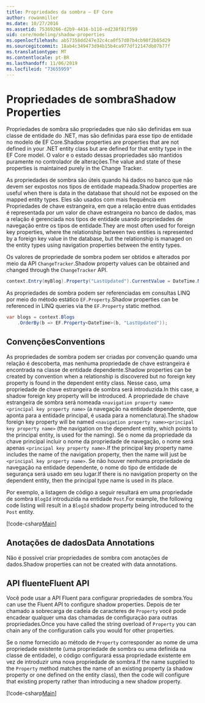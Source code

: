 ```yaml
---
title: Propriedades da sombra – EF Core
author: rowanmiller
ms.date: 10/27/2016
ms.assetid: 75369266-d2b9-4416-b118-ed238f81f599
uid: core/modeling/shadow-properties
ms.openlocfilehash: ab57358dd247e32c4ca0f57d07b4cb98f2b85d29
ms.sourcegitcommit: 18ab4c349473d94b15b4ca977df12147db07b77f
ms.translationtype: MT
ms.contentlocale: pt-BR
ms.lasthandoff: 11/06/2019
ms.locfileid: "73655959"
---
```

# <a name="shadow-properties"></a><span data-ttu-id="7ffb2-102">Propriedades de sombra</span><span class="sxs-lookup"><span data-stu-id="7ffb2-102">Shadow Properties</span></span>

<span data-ttu-id="7ffb2-103">Propriedades de sombra são propriedades que não são definidas em sua classe de entidade do .NET, mas são definidas para esse tipo de entidade no modelo de EF Core.</span><span class="sxs-lookup"><span data-stu-id="7ffb2-103">Shadow properties are properties that are not defined in your .NET entity class but are defined for that entity type in the EF Core model.</span></span> <span data-ttu-id="7ffb2-104">O valor e o estado dessas propriedades são mantidos puramente no controlador de alterações.</span><span class="sxs-lookup"><span data-stu-id="7ffb2-104">The value and state of these properties is maintained purely in the Change Tracker.</span></span>

<span data-ttu-id="7ffb2-105">As propriedades de sombra são úteis quando há dados no banco que não devem ser expostos nos tipos de entidade mapeada.</span><span class="sxs-lookup"><span data-stu-id="7ffb2-105">Shadow properties are useful when there is data in the database that should not be exposed on the mapped entity types.</span></span> <span data-ttu-id="7ffb2-106">Eles são usados com mais frequência em Propriedades de chave estrangeira, em que a relação entre duas entidades é representada por um valor de chave estrangeira no banco de dados, mas a relação é gerenciada nos tipos de entidade usando propriedades de navegação entre os tipos de entidade.</span><span class="sxs-lookup"><span data-stu-id="7ffb2-106">They are most often used for foreign key properties, where the relationship between two entities is represented by a foreign key value in the database, but the relationship is managed on the entity types using navigation properties between the entity types.</span></span>

<span data-ttu-id="7ffb2-107">Os valores de propriedade de sombra podem ser obtidos e alterados por meio da API `ChangeTracker`.</span><span class="sxs-lookup"><span data-stu-id="7ffb2-107">Shadow property values can be obtained and changed through the `ChangeTracker` API.</span></span>

``` csharp
context.Entry(myBlog).Property("LastUpdated").CurrentValue = DateTime.Now;
```

<span data-ttu-id="7ffb2-108">As propriedades de sombra podem ser referenciadas em consultas LINQ por meio do método estático `EF.Property`.</span><span class="sxs-lookup"><span data-stu-id="7ffb2-108">Shadow properties can be referenced in LINQ queries via the `EF.Property` static method.</span></span>

``` csharp
var blogs = context.Blogs
    .OrderBy(b => EF.Property<DateTime>(b, "LastUpdated"));
```

## <a name="conventions"></a><span data-ttu-id="7ffb2-109">Convenções</span><span class="sxs-lookup"><span data-stu-id="7ffb2-109">Conventions</span></span>

<span data-ttu-id="7ffb2-110">As propriedades de sombra podem ser criadas por convenção quando uma relação é descoberta, mas nenhuma propriedade de chave estrangeira é encontrada na classe de entidade dependente.</span><span class="sxs-lookup"><span data-stu-id="7ffb2-110">Shadow properties can be created by convention when a relationship is discovered but no foreign key property is found in the dependent entity class.</span></span> <span data-ttu-id="7ffb2-111">Nesse caso, uma propriedade de chave estrangeira de sombra será introduzida.</span><span class="sxs-lookup"><span data-stu-id="7ffb2-111">In this case, a shadow foreign key property will be introduced.</span></span> <span data-ttu-id="7ffb2-112">A propriedade de chave estrangeira de sombra será nomeada `<navigation property name><principal key property name>` (a navegação na entidade dependente, que aponta para a entidade principal, é usada para a nomenclatura).</span><span class="sxs-lookup"><span data-stu-id="7ffb2-112">The shadow foreign key property will be named `<navigation property name><principal key property name>` (the navigation on the dependent entity, which points to the principal entity, is used for the naming).</span></span> <span data-ttu-id="7ffb2-113">Se o nome da propriedade da chave principal incluir o nome da propriedade de navegação, o nome será apenas `<principal key property name>`.</span><span class="sxs-lookup"><span data-stu-id="7ffb2-113">If the principal key property name includes the name of the navigation property, then the name will just be `<principal key property name>`.</span></span> <span data-ttu-id="7ffb2-114">Se não houver nenhuma propriedade de navegação na entidade dependente, o nome do tipo de entidade de segurança será usado em seu lugar.</span><span class="sxs-lookup"><span data-stu-id="7ffb2-114">If there is no navigation property on the dependent entity, then the principal type name is used in its place.</span></span>

<span data-ttu-id="7ffb2-115">Por exemplo, a listagem de código a seguir resultará em uma propriedade de sombra `BlogId` introduzida na entidade `Post`.</span><span class="sxs-lookup"><span data-stu-id="7ffb2-115">For example, the following code listing will result in a `BlogId` shadow property being introduced to the `Post` entity.</span></span>

[!code-csharp[Main](../../../samples/core/Modeling/Conventions/ShadowForeignKey.cs?name=Conventions)]

## <a name="data-annotations"></a><span data-ttu-id="7ffb2-116">Anotações de dados</span><span class="sxs-lookup"><span data-stu-id="7ffb2-116">Data Annotations</span></span>

<span data-ttu-id="7ffb2-117">Não é possível criar propriedades de sombra com anotações de dados.</span><span class="sxs-lookup"><span data-stu-id="7ffb2-117">Shadow properties can not be created with data annotations.</span></span>

## <a name="fluent-api"></a><span data-ttu-id="7ffb2-118">API fluente</span><span class="sxs-lookup"><span data-stu-id="7ffb2-118">Fluent API</span></span>

<span data-ttu-id="7ffb2-119">Você pode usar a API Fluent para configurar propriedades de sombra.</span><span class="sxs-lookup"><span data-stu-id="7ffb2-119">You can use the Fluent API to configure shadow properties.</span></span> <span data-ttu-id="7ffb2-120">Depois de ter chamado a sobrecarga de cadeia de caracteres de `Property` você pode encadear qualquer uma das chamadas de configuração para outras propriedades.</span><span class="sxs-lookup"><span data-stu-id="7ffb2-120">Once you have called the string overload of `Property` you can chain any of the configuration calls you would for other properties.</span></span>

<span data-ttu-id="7ffb2-121">Se o nome fornecido ao método de `Property` corresponder ao nome de uma propriedade existente (uma propriedade de sombra ou uma definida na classe de entidade), o código configurará essa propriedade existente em vez de introduzir uma nova propriedade de sombra.</span><span class="sxs-lookup"><span data-stu-id="7ffb2-121">If the name supplied to the `Property` method matches the name of an existing property (a shadow property or one defined on the entity class), then the code will configure that existing property rather than introducing a new shadow property.</span></span>

[!code-csharp[Main](../../../samples/core/Modeling/FluentAPI/ShadowProperty.cs?name=ShadowProperty&highlight=8)]
